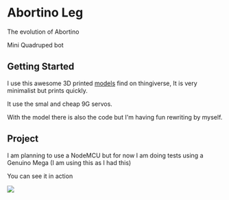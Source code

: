 # Abortino Leg



The evolution of Abortino

Mini Quadruped bot 

## Getting Started


I use this awesome 3D printed [models](https://www.thingiverse.com/thing:38159) find on thingiverse, It is very minimalist but prints quickly.


It use the smal and cheap 9G servos.

With the model there is also the code but I'm having fun rewriting by myself.


## Project

I am planning to use a NodeMCU but for now I am doing tests using a Genuino Mega (I am using this as I had this)

You can see it in action

![](https://media.giphy.com/media/9V0Oreyd83isWcPKSI/giphy.gif)

